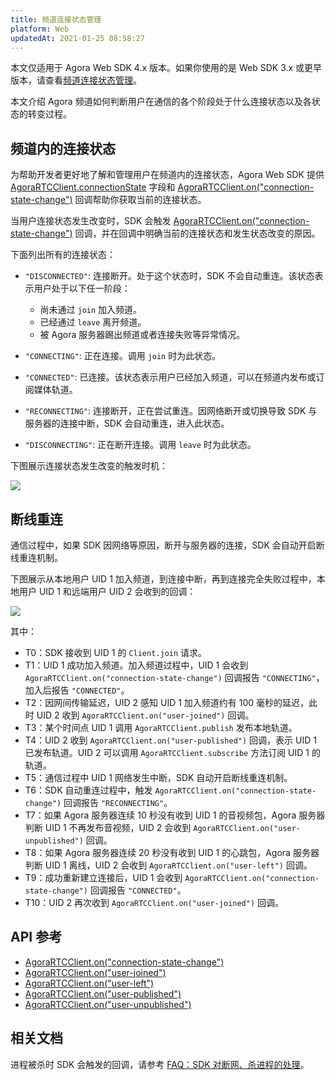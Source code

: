 ```yaml
---
title: 频道连接状态管理
platform: Web
updatedAt: 2021-01-25 08:58:27
---
```

<div class="alert note">本文仅适用于 Agora Web SDK 4.x 版本。如果你使用的是 Web SDK 3.x 或更早版本，请查看<a href="./channel_connection_web?platform=Web">频道连接状态管理</a>。</li></div>

本文介绍 Agora 频道如何判断用户在通信的各个阶段处于什么连接状态以及各状态的转变过程。

## 频道内的连接状态

为帮助开发者更好地了解和管理用户在频道内的连接状态，Agora Web SDK 提供 [AgoraRTCClient.connectionState](./API%20Reference/web_ng/interfaces/iagorartcclient.html#connectionstate) 字段和 [AgoraRTCClient.on("connection-state-change")](./API%20Reference/web_ng/interfaces/iagorartcclient.html#event_connection_state_change) 回调帮助你获取当前的连接状态。

当用户连接状态发生改变时，SDK 会触发 [AgoraRTCClient.on("connection-state-change")](./API%20Reference/web_ng/interfaces/iagorartcclient.html#event_connection_state_change) 回调，并在回调中明确当前的连接状态和发生状态改变的原因。

下面列出所有的连接状态：

- `"DISCONNECTED"`: 连接断开。处于这个状态时，SDK 不会自动重连。该状态表示用户处于以下任一阶段：

  - 尚未通过 `join` 加入频道。
  - 已经通过 `leave` 离开频道。
  - 被 Agora 服务器踢出频道或者连接失败等异常情况。

- `"CONNECTING"`: 正在连接。调用 `join` 时为此状态。

- `"CONNECTED"`: 已连接。该状态表示用户已经加入频道，可以在频道内发布或订阅媒体轨道。

- `"RECONNECTING"`: 连接断开，正在尝试重连。因网络断开或切换导致 SDK 与服务器的连接中断，SDK 会自动重连，进入此状态。

- `"DISCONNECTING"`: 正在断开连接。调用 `leave` 时为此状态。

下图展示连接状态发生改变的触发时机：

![](https://web-cdn.agora.io/docs-files/1611564363184)

## 断线重连

通信过程中，如果 SDK 因网络等原因，断开与服务器的连接，SDK 会自动开启断线重连机制。

下图展示从本地用户 UID 1 加入频道，到连接中断，再到连接完全失败过程中，本地用户 UID 1 和远端用户 UID 2 会收到的回调：

![](https://web-cdn.agora.io/docs-files/1611564461345)

其中：

- T0：SDK 接收到 UID 1 的 `Client.join` 请求。
- T1：UID 1 成功加入频道。加入频道过程中，UID 1 会收到 `AgoraRTCClient.on("connection-state-change")` 回调报告 `"CONNECTING"`，加入后报告 `"CONNECTED"`。
- T2：因网间传输延迟，UID 2 感知 UID 1 加入频道约有 100 毫秒的延迟，此时 UID 2 收到 `AgoraRTCClient.on("user-joined")` 回调。
- T3：某个时间点 UID 1 调用 `AgoraRTCClient.publish` 发布本地轨道。
- T4：UID 2 收到 `AgoraRTCClient.on("user-published")` 回调，表示 UID 1 已发布轨道。UID 2 可以调用 `AgoraRTCClient.subscribe` 方法订阅 UID 1 的轨道。
- T5：通信过程中 UID 1 网络发生中断，SDK 自动开启断线重连机制。
- T6：SDK 自动重连过程中，触发 `AgoraRTCClient.on("connection-state-change")` 回调报告 `"RECONNECTING"`。
- T7：如果 Agora 服务器连续 10 秒没有收到 UID 1 的音视频包，Agora 服务器判断 UID 1 不再发布音视频，UID 2 会收到 `AgoraRTCClient.on("user-unpublished")` 回调。
- T8：如果 Agora 服务器连续 20 秒没有收到 UID 1 的心跳包，Agora 服务器判断 UID 1 离线，UID 2 会收到 `AgoraRTCClient.on("user-left")` 回调。
- T9：成功重新建立连接后，UID 1 会收到 `AgoraRTCClient.on("connection-state-change")` 回调报告 `"CONNECTED"`。
- T10：UID 2 再次收到 `AgoraRTCClient.on("user-joined")` 回调。

## API 参考

- [AgoraRTCClient.on("connection-state-change")](./API%20Reference/web_ng/interfaces/iagorartcclient.html#event_connection_state_change)
- [AgoraRTCClient.on("user-joined")](./API%20Reference/web_ng/interfaces/iagorartcclient.html#event_user_joined)
- [AgoraRTCClient.on("user-left")](./API%20Reference/web_ng/interfaces/iagorartcclient.html#event_user_left)
- [AgoraRTCClient.on("user-published")](./API%20Reference/web_ng/interfaces/iagorartcclient.html#event_user_published)
- [AgoraRTCClient.on("user-unpublished")](./API%20Reference/web_ng/interfaces/iagorartcclient.html#event_user_unpublished)

## 相关文档

进程被杀时 SDK 会触发的回调，请参考 [FAQ：SDK 对断网、杀进程的处理](https://docs.agora.io/cn/faq/sdk_behavior)。